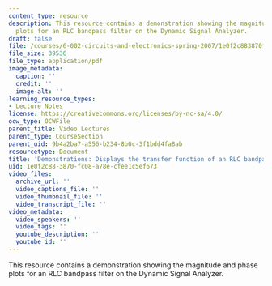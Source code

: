 ```yaml
---
content_type: resource
description: This resource contains a demonstration showing the magnitude and phase
  plots for an RLC bandpass filter on the Dynamic Signal Analyzer.
draft: false
file: /courses/6-002-circuits-and-electronics-spring-2007/1e0f2c883870fc08a78ecfee1c5ef673_demo_22.pdf
file_size: 39536
file_type: application/pdf
image_metadata:
  caption: ''
  credit: ''
  image-alt: ''
learning_resource_types:
- Lecture Notes
license: https://creativecommons.org/licenses/by-nc-sa/4.0/
ocw_type: OCWFile
parent_title: Video Lectures
parent_type: CourseSection
parent_uid: 9b4a2ba7-a556-b234-8b0c-3f1bdd4fa8ab
resourcetype: Document
title: 'Demonstrations: Displays the transfer function of an RLC bandpass'
uid: 1e0f2c88-3870-fc08-a78e-cfee1c5ef673
video_files:
  archive_url: ''
  video_captions_file: ''
  video_thumbnail_file: ''
  video_transcript_file: ''
video_metadata:
  video_speakers: ''
  video_tags: ''
  youtube_description: ''
  youtube_id: ''
---
```

This resource contains a demonstration showing the magnitude and phase plots for an RLC bandpass filter on the Dynamic Signal Analyzer.